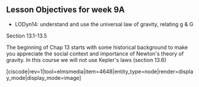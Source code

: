 ## Lesson Objectives for week 9A

* LODyn14: understand and use the universal law of gravity, relating g & G

<stop-note title="Read Knight 4ed" icon="stopnoteicons:book-icon">
  <span slot="message">Section 13.1-13.5</span>
</stop-note>

The beginning of Chap 13 starts with some historical background to make you appreciate the social context and importance of Newton's theory of gravity. In this course we will not use Kepler's laws (section 13.6)

[ciscode|rev=1|tool=elmsmedia|item=4648|entity_type=node|render=display_mode|display_mode=image]




